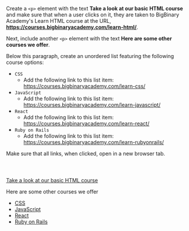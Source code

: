 Create a `<p>` element with the text **Take a look at our basic HTML course** and make sure that when a user clicks on it, they are taken to BigBinary Academy's Learn HTML course at the URL, **https://courses.bigbinaryacademy.com/learn-html/**.


Next, include another `<p>` element with the text **Here are some other courses we offer**.

Below this paragraph, create an unordered list featuring the following course options:
- `CSS`
  - Add the following link to this list item: https://courses.bigbinaryacademy.com/learn-css/
- `JavaScript`
  - Add the following link to this list item: https://courses.bigbinaryacademy.com/learn-javascript/
- `React`
  - Add the following link to this list item: https://courses.bigbinaryacademy.com/learn-react/
- `Ruby on Rails`
  - Add the following link to this list item: https://courses.bigbinaryacademy.com/learn-rubyonrails/

Make sure that all links, when clicked, open in a new browser tab.

<codeblock language="html" type="exercise" testMode="fixedInput">
<code>
<!-- Write code here -->
</code>
<solution>
<!-- Write code here -->
<p>
  <a href="https://courses.bigbinaryacademy.com/learn-html/" target="_blank">Take a look at our basic HTML course</a>
</p>
<p>Here are some other courses we offer</p>
<ul>
  <li>
    <a href="https://courses.bigbinaryacademy.com/learn-css/" target="_blank">CSS</a>
  </li>
  <li>
    <a href="https://courses.bigbinaryacademy.com/learn-javascript/" target="_blank">JavaScript</a>
  </li>
  <li>
    <a href="https://courses.bigbinaryacademy.com/learn-react/" target="_blank">React</a>
  </li>
  <li>
    <a href="https://courses.bigbinaryacademy.com/learn-rubyonrails/" target="_blank">Ruby on Rails</a>
  </li>
</ul>
</solution>
</codeblock>
